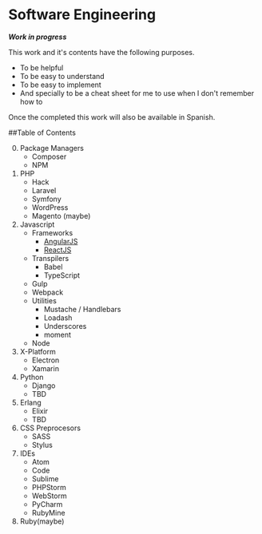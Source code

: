# Software Engineering

***Work in progress***

This work and it's contents have the following purposes.

- To be helpful
- To be easy to understand
- To be easy to implement
- And specially to be a cheat sheet for me to use when I don't remember how to

Once the completed this work will also be available in Spanish.

##Table of Contents

0. Package Managers
    - Composer
    - NPM
1. PHP
    - Hack
    - Laravel
    - Symfony
    - WordPress
    - Magento (maybe)
2. Javascript
    - Frameworks
        - [AngularJS](https://github.com/Page-Carbajal/Software-Engineering/wiki/Learning-AngularJS---A-Review)
        - [ReactJS](https://github.com/Page-Carbajal/Software-Engineering/tree/master/ReactJS)
    - Transpilers
        - Babel
        - TypeScript
    - Gulp
    - Webpack
    - Utilities
        - Mustache / Handlebars
        - Loadash
        - Underscores
        - moment
    - Node
3. X-Platform
    - Electron
    - Xamarin
4. Python
    - Django
    - TBD
5. Erlang
    - Elixir
    - TBD
6. CSS Preprocesors
    - SASS
    - Stylus
7. IDEs
    - Atom
    - Code
    - Sublime
    - PHPStorm
    - WebStorm
    - PyCharm
    - RubyMine
8. Ruby(maybe)
